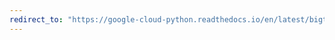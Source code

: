 ```yaml
---
redirect_to: "https://google-cloud-python.readthedocs.io/en/latest/bigtable/changelog.html"
---
```

